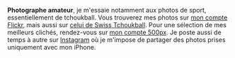 **Photographe amateur**, je m'essaie notamment aux photos de sport, essentiellement de tchoukball.
Vous trouverez mes photos sur [mon compte Flickr](https://flickr.com/davidsandoz), mais aussi sur [celui de Swiss Tchoukball](https://flickr.com/swisstchoukball).
Pour une sélection de mes meilleurs clichés, rendez-vous sur [mon compte 500px](https://500px.com/davidsandoz).
Je poste aussi de temps à autre sur [Instagram](https://instagram.com/davidsandoz) où je m'impose de partager des photos prises uniquement avec mon iPhone.
